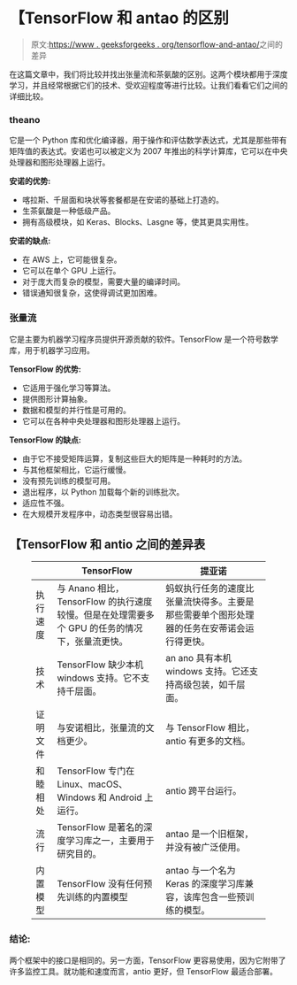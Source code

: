 # 【TensorFlow 和 antao 的区别

> 原文:[https://www . geeksforgeeks . org/tensorflow-and-antao/](https://www.geeksforgeeks.org/difference-between-tensorflow-and-theano/)之间的差异

在这篇文章中，我们将比较并找出张量流和茶氨酸的区别。这两个模块都用于深度学习，并且经常根据它们的技术、受欢迎程度等进行比较。让我们看看它们之间的详细比较。

### theano

它是一个 Python 库和优化编译器，用于操作和评估数学表达式，尤其是那些带有矩阵值的表达式。安诺也可以被定义为 2007 年推出的科学计算库，它可以在中央处理器和图形处理器上运行。

**安诺的优势:**

*   喀拉斯、千层面和块状等套餐都是在安诺的基础上打造的。
*   生茶氨酸是一种低级产品。
*   拥有高级模块，如 Keras、Blocks、Lasgne 等，使其更具实用性。

**安诺的缺点:**

*   在 AWS 上，它可能很复杂。
*   它可以在单个 GPU 上运行。
*   对于庞大而复杂的模型，需要大量的编译时间。
*   错误通知很复杂，这使得调试更加困难。

### **张量流**

它是主要为机器学习程序员提供开源贡献的软件。TensorFlow 是一个符号数学库，用于机器学习应用。

**TensorFlow 的优势:**

*   它适用于强化学习等算法。
*   提供图形计算抽象。
*   数据和模型的并行性是可用的。
*   它可以在各种中央处理器和图形处理器上运行。

**TensorFlow 的缺点:**

*   由于它不接受矩阵运算，复制这些巨大的矩阵是一种耗时的方法。
*   与其他框架相比，它运行缓慢。
*   没有预先训练的模型可用。
*   退出程序，以 Python 加载每个新的训练批次。
*   适应性不强。
*   在大规模开发程序中，动态类型很容易出错。

## 【TensorFlow 和 antio 之间的差异表

<figure class="table">

|   | TensorFlow | 提亚诺 |
| --- | --- | --- |
| 执行速度 | 与 Anano 相比，TensorFlow 的执行速度较慢。但是在处理需要多个 GPU 的任务的情况下，张量流更快。 | 蚂蚁执行任务的速度比张量流快得多。主要是那些需要单个图形处理器的任务在安蒂诺会运行得更快。 |
| 技术 | TensorFlow 缺少本机 windows 支持。它不支持千层面。 | an ano 具有本机 windows 支持。它还支持高级包装，如千层面。 |
| 证明文件 | 与安诺相比，张量流的文档更少。 | 与 TensorFlow 相比，antio 有更多的文档。 |
| 和睦相处 | TensorFlow 专门在 Linux、macOS、Windows 和 Android 上运行。 | antio 跨平台运行。 |
| 流行 | TensorFlow 是著名的深度学习库之一，主要用于研究目的。 | antao 是一个旧框架，并没有被广泛使用。 |
| 内置模型 | TensorFlow 没有任何预先训练的内置模型 | antao 与一个名为 Keras 的深度学习库兼容，该库包含一些预训练的模型。 |

</figure>

### 结论:

两个框架中的接口是相同的。另一方面，TensorFlow 更容易使用，因为它附带了许多监控工具。就功能和速度而言，antio 更好，但 TensorFlow 最适合部署。